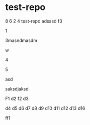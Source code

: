 # test-repo

8
6 
2
4
test-repo
adsasd
f3

1

3masndmasdm

w

4

5

asd

saksdjaksd


F1
d2
f2
d3

d4
d5
d6
d7
d8
d9
d10
d11
d12
d13
d16

ff1
